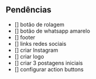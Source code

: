## Pendências

- [] botão de rolagem
- [] botão de whatsapp amarelo
- [] footer
- [] links redes sociais
- [] criar Instagram
- [] criar logo
- [] criar 3 postagens iniciais
- [] configurar action buttons

